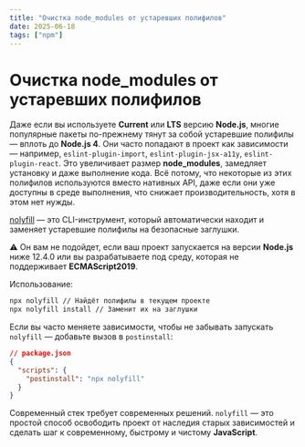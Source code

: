```yaml
---
title: "Очистка node_modules от устаревших полифилов"
date: 2025-06-18
tags: ["npm"]
---
```


# Очистка node_modules от устаревших полифилов

Даже если вы используете **Current** или **LTS** версию **Node.js**, многие популярные пакеты по-прежнему тянут за собой устаревшие полифилы — вплоть до **Node.js 4**.
Они часто попадают в проект как зависимости — например, `eslint-plugin-import`, `eslint-plugin-jsx-a11y`, `eslint-plugin-react`.
Это увеличивает размер **node_modules**, замедляет установку и даже выполнение кода.
Всё потому, что некоторые из этих полифилов используются вместо нативных API, даже если они уже доступны в среде выполнения, что снижает производительность, хотя в этом нет нужды.

[nolyfill](https://www.npmjs.com/package/nolyfill) — это CLI-инструмент, который автоматически находит и заменяет устаревшие полифилы на безопасные заглушки.

⚠️ Он вам не подойдет, если ваш проект запускается на версии **Node.js** ниже 12.4.0 или вы разрабатываете под среду, которая не поддерживает **ECMAScript2019**.

Использование:

```bash
npx nolyfill // Найдёт полифилы в текущем проекте
npx nolyfill install // Заменит их на заглушки
```

Если вы часто меняете зависимости, чтобы не забывать запускать `nolyfill` — добавьте вызов в `postinstall`:

```json
// package.json
{
  "scripts": {
    "postinstall": "npx nolyfill"
  }
}
```

Современный стек требует современных решений.
`nolyfill` — это простой способ освободить проект от наследия старых зависимостей и сделать шаг к современному, быстрому и чистому **JavaScript**.
